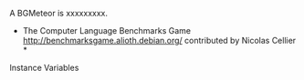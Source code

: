 A BGMeteor is xxxxxxxxx.

* The Computer Language Benchmarks Game
    http://benchmarksgame.alioth.debian.org/
    contributed by Nicolas Cellier *

Instance Variables
